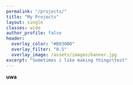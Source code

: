 ```yaml
---
permalink: "/projects/"
title: "My Projects"
layout: single
classes: wide
author_profile: false
header:
  overlay_color: "#B030B0"
  overlay_filter: "0.5"
  overlay_image: /assets/images/banner.jpg
excerpt: "Sometimes i like making things\test"
---
```


**uwa**
